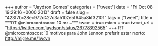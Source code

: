 
+++
author = "Jaydson Gomes"
categories = ["tweet"]
date = "Fri Oct 08 19:29:16 +0000 2010"
draft = false
slug = "423f7bc28ec972d427c3a5102e5f645a8bf32101"
tags = ["tweet"]
title = """RT @microcontoscos: 10 mo..."""
tweet = true
micro = true
tweet_url = "https://twitter.com/jaydson/status/26778392565"
+++
RT @microcontoscos: 10 motivos para John Lennon preferir estar morto: http://migre.me/1wcvn
